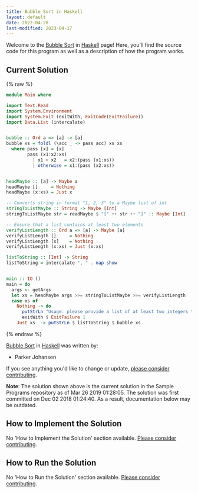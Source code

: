```yaml
---
title: Bubble Sort in Haskell
layout: default
date: 2022-04-28
last-modified: 2023-04-17
---
```


Welcome to the [Bubble Sort](https://sampleprograms.io/projects/bubble-sort) in [Haskell](https://sampleprograms.io/languages/haskell) page! Here, you'll find the source code for this program as well as a description of how the program works.

## Current Solution

{% raw %}

```haskell
module Main where

import Text.Read
import System.Environment
import System.Exit (exitWith, ExitCode(ExitFailure))
import Data.List (intercalate)


bubble :: Ord a => [a] -> [a]
bubble xs = foldl (\acc _ -> pass acc) xs xs
  where pass [x] = [x]
        pass (x1:x2:xs)
          | x1 > x2   = x2:(pass (x1:xs))
          | otherwise = x1:(pass (x2:xs))


headMaybe :: [a] -> Maybe a
headMaybe []     = Nothing
headMaybe (x:xs) = Just x

-- Converts string in format "1, 2, 3" to a Maybe list of int
stringToListMaybe :: String -> Maybe [Int]
stringToListMaybe str = readMaybe $ "[" ++ str ++ "]" :: Maybe [Int]

-- Ensure that a list contains at least two elements
verifyListLength :: Ord a => [a] -> Maybe [a]
verifyListLength []     = Nothing
verifyListLength [x]    = Nothing
verifyListLength (x:xs) = Just (x:xs)

listToString :: [Int] -> String
listToString = intercalate ", " . map show


main :: IO ()
main = do
  args <- getArgs
  let xs = headMaybe args >>= stringToListMaybe >>= verifyListLength
  case xs of
    Nothing -> do
      putStrLn "Usage: please provide a list of at least two integers to sort in the format \"1, 2, 3, 4, 5\""
      exitWith $ ExitFailure 1
    Just xs  -> putStrLn $ listToString $ bubble xs
```

{% endraw %}

[Bubble Sort](https://sampleprograms.io/projects/bubble-sort) in [Haskell](https://sampleprograms.io/languages/haskell) was written by:

- Parker Johansen

If you see anything you'd like to change or update, [please consider contributing](https://github.com/TheRenegadeCoder/sample-programs).

**Note**: The solution shown above is the current solution in the Sample Programs repository as of Mar 26 2019 01:28:05. The solution was first committed on Dec 02 2018 01:24:40. As a result, documentation below may be outdated.

## How to Implement the Solution

No 'How to Implement the Solution' section available. [Please consider contributing](https://github.com/TheRenegadeCoder/sample-programs-website).

## How to Run the Solution

No 'How to Run the Solution' section available. [Please consider contributing](https://github.com/TheRenegadeCoder/sample-programs-website).
